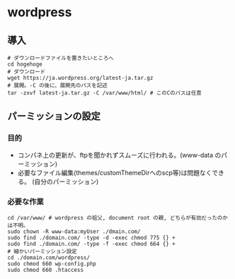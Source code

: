 # wordpress

## 導入

```shell
# ダウンロードファイルを置きたいところへ
cd hogehoge 
# ダウンロード
wget https://ja.wordpress.org/latest-ja.tar.gz
# 展開。-C の後に、展開先のパスを記述
tar -zxvf latest-ja.tar.gz -C /var/www/html/ # このCのパスは任意
```

## パーミッションの設定

### 目的

- コンパネ上の更新が、ftpを聞かれずスムーズに行われる。(www-data のパーミッション)
- 必要なファイル編集(themes/customThemeDirへのscp等)は問題なくできる。 (自分のパーミッション)

### 必要な作業

```shell
cd /var/www/ # wordpress の祖父, document root の親, どちらが有効だったのかは不明。
sudo chown -R www-data:myUser ./dmain.com/
sudo find ./domain.com/ -type -d -exec chmod 775 {} +
sudo find ./domain.com/ -type -f -exec chmod 664 {} +
# 細かいパーミッション設定
cd ./domain.com/wordpress/
sudo chmod 660 wp-config.php
sudo chmod 660 .htaccess 
```
